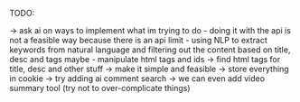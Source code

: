 TODO:

-> ask ai on ways to implement what im trying to do
    - doing it with the api is not a feasible way because there is an api limit
    - using NLP to extract keywords from natural language and filtering out the content based on title, desc and tags maybe
    - manipulate html tags and ids
-> find html tags for title, desc and other stuff
-> make it simple and feasible
-> store everything in cookie
-> try adding ai comment search
-> we can even add video summary tool (try not to over-complicate things)
